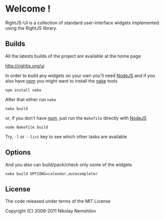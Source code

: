 # Welcome !

RightJS-UI is a collection of standard user-interface widgets
implemented using the RightJS library.



## Builds

All the latests builds of the project are available at the home page

http://rightjs.org/ui

In order to build any widgets on your own you'll need
[NodeJS](http://nodejs.org) and if you also have [npm](http://npmjs.org)
you might want to install the [nake](https://github.com/MadRabbit/Nake)
tools

    npm install nake

After that either run `nake`

    nake build

or, if you don't have [npm](http://npmjs.org), just run the `Nakefile`
directly with [NodeJS](http://nodejs.org)

    node Nakefile build

Try, `-l` or `--list` key to see which other tasks are available



## Options

And you also can build/pack/check only some of the widgets

    nake build OPTIONS=calendar,autocompleter



## License

The code released under terms of the MIT License

Copyright (C) 2009-2011 Nikolay Nemshilov